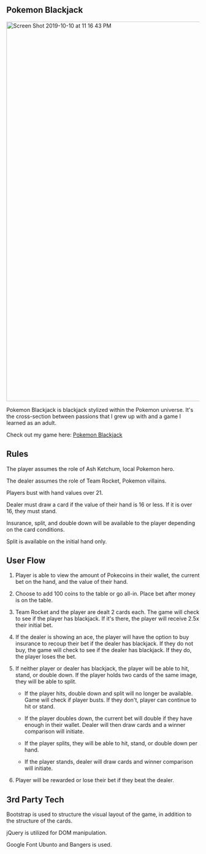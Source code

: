 ## Pokemon Blackjack

<img width="989" alt="Screen Shot 2019-10-10 at 11 16 43 PM" src="https://user-images.githubusercontent.com/53237744/66680050-7b1d3400-ec24-11e9-94b7-836306c181a6.png">

Pokemon Blackjack is blackjack stylized within the Pokemon universe. It's the cross-section between passions that I grew up with and a game I learned as an adult.

Check out my game here: [Pokemon Blackjack](https://jonhuynh05.github.io/project1-blackjack/)

## Rules

The player assumes the role of Ash Ketchum, local Pokemon hero.

The dealer assumes the role of Team Rocket, Pokemon villains.

Players bust with hand values over 21.

Dealer must draw a card if the value of their hand is 16 or less. If it is over 16, they must stand.

Insurance, split, and double down will be available to the player depending on the card conditions.

Split is available on the initial hand only.

## User Flow

1. Player is able to view the amount of Pokecoins in their wallet, the current bet on the hand, and the value of their hand.

2. Choose to add 100 coins to the table or go all-in. Place bet after money is on the table.

3. Team Rocket and the player are dealt 2 cards each. The game will check to see if the player has blackjack. If it's there, the player will receive 2.5x their initial bet.

4. If the dealer is showing an ace, the player will have the option to buy insurance to recoup their bet if the dealer has blackjack. If they do not buy, the game will check to see if the dealer has blackjack. If they do, the player loses the bet.

5. If neither player or dealer has blackjack, the player will be able to hit, stand, or double down. If the player holds two cards of the same image, they will be able to split.

    - If the player hits, double down and split will no longer be available. Game will check if player busts. If they don't, player can continue to hit or stand.

    - If the player doubles down, the current bet will double if they have enough in their wallet. Dealer will then draw cards and a winner comparison will initiate.

    - If the player splits, they will be able to hit, stand, or double down per hand.

    - If the player stands, dealer will draw cards and winner comparison will initiate.

6. Player will be rewarded or lose their bet if they beat the dealer.


## 3rd Party Tech

Bootstrap is used to structure the visual layout of the game, in addition to the structure of the cards.

jQuery is utilized for DOM manipulation.

Google Font Ubunto and Bangers is used.